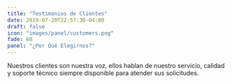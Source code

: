 ```yaml
---
title: "Testimonios de Clientes"
date: 2019-07-20T22:57:30-04:00
draft: false
icon: "images/panel/customers.png"
fade: 60
panel: "¿Por Qué Elegirnos?"
---
```

Nuestros clientes son nuestra voz, ellos hablan de nuestro servicio, calidad y soporte técnico siempre disponible para atender sus solicitudes.